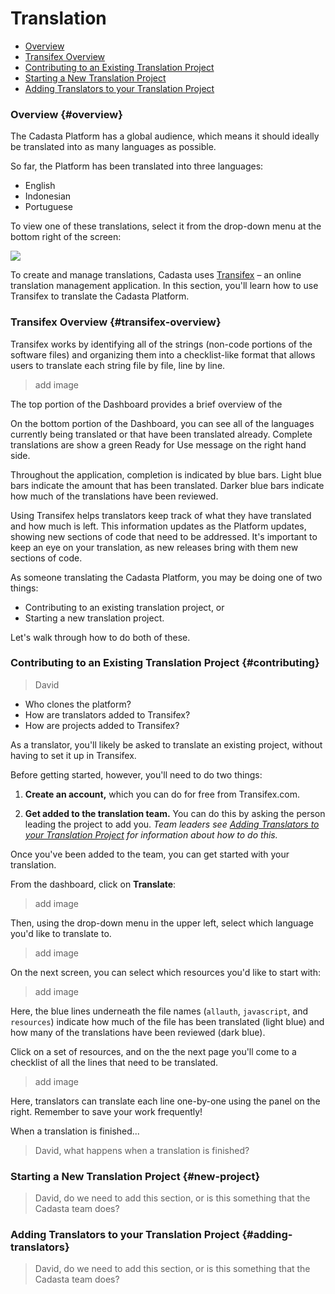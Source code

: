 # Translation

* [Overview](#overview)
* [Transifex Overview](#transifex-overview)
* [Contributing to an Existing Translation Project](#contributing)
* [Starting a New Translation Project](#new-project)
* [Adding Translators to your Translation Project](#adding-translators)


### Overview {#overview}

The Cadasta Platform has a global audience, which means it should ideally be translated into as many languages as possible. 

So far, the Platform has been translated into three languages:

* English
* Indonesian
* Portuguese

To view one of these translations, select it from the drop-down menu at the bottom right of the screen:

![](/assets/translation.png)

To create and manage translations, Cadasta uses <a href="https://www.transifex.com/" target="_blank">Transifex</a> – an online translation management application. In this section, you'll learn how to use Transifex to translate the Cadasta Platform.

### Transifex Overview {#transifex-overview}

Transifex works by identifying all of the strings (non-code portions of the software files) and organizing them into a checklist-like format that allows users to translate each string file by file, line by line. 

> add image

The top portion of the Dashboard provides a brief overview of the 


On the bottom portion of the Dashboard, you can see all of the languages currently being translated or that have been translated already. Complete translations are show a green Ready for Use message on the right hand side.

Throughout the application, completion is indicated by blue bars. Light blue bars indicate the amount that has been translated. Darker blue bars indicate how much of the translations have been reviewed. 


Using Transifex helps translators keep track of what they have translated and how much is left. This information updates as the Platform updates, showing new sections of code that need to be addressed. It's important to keep an eye on your translation, as new releases bring with them new sections of code.

As someone translating the Cadasta Platform, you may be doing one of two things:

* Contributing to an existing translation project, or
* Starting a new translation project. 

Let's walk through how to do both of these.

### Contributing to an Existing Translation Project {#contributing}

> David
* Who clones the platform?
* How are translators added to Transifex? 
* How are projects added to Transifex?

As a translator, you'll likely be asked to translate an existing project, without having to set it up in Transifex.

Before getting started, however, you'll need to do two things:

1. **Create an account,** which you can do for free from Transifex.com. 

2. **Get added to the translation team.** You can do this by asking the person leading the project to add you. _Team leaders see [Adding Translators to your Translation Project](#adding-translators) for information about how to do this._

Once you've been added to the team, you can get started with your translation.

From the dashboard, click on **Translate**:

> add image

Then, using the drop-down menu in the upper left, select which language you'd like to translate to.

> add image

On the next screen, you can select which resources you'd like to start with:

> add image

Here, the blue lines underneath the file names (`allauth`, `javascript`, and `resources`) indicate how much of the file has been translated (light blue) and how many of the translations have been reviewed (dark blue).

Click on a set of resources, and on the the next page you'll come to a checklist of all the lines that need to be translated. 

> add image

Here, translators can translate each line one-by-one using the panel on the right. Remember to save your work frequently!

When a translation is finished...

> David, what happens when a translation is finished?


### Starting a New Translation Project {#new-project}

> David, do we need to add this section, or is this something that the Cadasta team does?


### Adding Translators to your Translation Project {#adding-translators}


> David, do we need to add this section, or is this something that the Cadasta team does?





